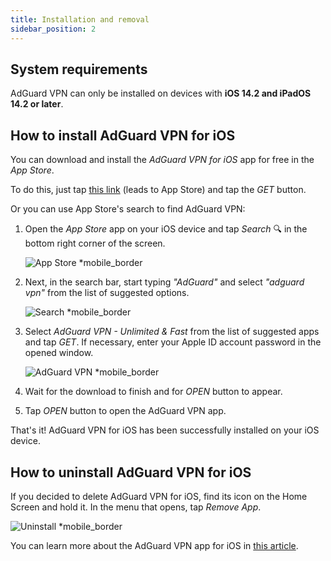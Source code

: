 ```yaml
---
title: Installation and removal
sidebar_position: 2
---
```


## System requirements

AdGuard VPN can only be installed on devices with **iOS 14.2 and iPadOS 14.2 or later**.

## How to install AdGuard VPN for iOS

You can download and install the *AdGuard VPN for iOS* app for free in the *App Store*.

To do this, just tap [this link](https://agrd.io/ios_vpn) (leads to App Store) and tap the *GET* button.

Or you can use App Store's search to find AdGuard VPN:

1. Open the *App Store* app on your iOS device and tap *Search* 🔍 in the bottom right corner of the screen.

    ![App Store *mobile_border](https://cdn.adguardvpn.com/content/kb/vpn/ios/app-store-en.png)

1. Next, in the search bar, start typing *"AdGuard"* and select *"adguard vpn"* from the list of suggested options.

    ![Search *mobile_border](https://cdn.adguardvpn.com/content/kb/vpn/ios/search-en.png)

1. Select *AdGuard VPN - Unlimited & Fast* from the list of suggested apps and tap *GET*. If necessary, enter your Apple ID account password in the opened window.

    ![AdGuard VPN *mobile_border](https://cdn.adguardvpn.com/content/kb/vpn/ios/adguard-vpn-en.png)

1. Wait for the download to finish and for *OPEN* button to appear.
1. Tap *OPEN* button to open the AdGuard VPN app.

That's it! AdGuard VPN for iOS has been successfully installed on your iOS device.

## How to uninstall AdGuard VPN for iOS

If you decided to delete AdGuard VPN for iOS, find its icon on the Home Screen and hold it. In the menu that opens, tap *Remove App*.

![Uninstall *mobile_border](https://cdn.adguardvpn.com/content/kb/vpn/ios/2.2/quick-action-menu.png)

You can learn more about the AdGuard VPN app for iOS in [this article](adguard-vpn-for-ios/overview).
